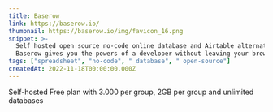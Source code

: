 ```yaml
---
title: Baserow
link: https://baserow.io/
thumbnail: https://baserow.io/img/favicon_16.png
snippet: >-
  Self hosted open source no-code online database and Airtable alternative.
  Baserow gives you the powers of a developer without leaving your browser.
tags: ["spreadsheet", "no-code", " database", " open-source"]
createdAt: 2022-11-18T00:00:00.000Z
---
```

Self-hosted
Free plan with 3.000 per group, 2GB per group and unlimited databases
